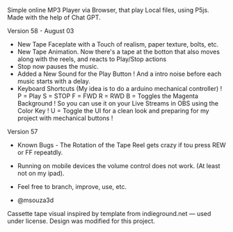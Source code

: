 Simple online MP3 Player via Browser, that play Local files,  using P5js. Made with the help of Chat GPT. 

Version 58 - August 03
- New Tape Faceplate with a Touch of realism, paper texture, bolts, etc. 
- New Tape Animation. Now there's a tape at the botton that also moves along with the reels, and reacts to Play/Stop actions
- Stop now pauses the music. 
- Added a New Sound for the Play Button ! And a intro noise before each music starts with a delay. 
- Keyboard Shortcuts (My idea is to do a arduino mechanical controller) ! 
   P = Play 
   S = STOP
   F = FWD
   R = RWD
   B = Toggles the Magenta Background ! So you can use it on your Live Streams in OBS using the Color Key ! 
   U = Toggle the UI for a clean look and preparing for my project with mechanical buttons ! 

Version 57
 - Known Bugs - The Rotation of the Tape Reel gets crazy if tou press REW or FF repeatdly.
 - Running on mobile devices the volume control does not work. (At least not on my ipad).

 - Feel free to branch, improve, use, etc.
 - @msouza3d

Cassette tape visual inspired by template from indieground.net — used under license. Design was modified for this project.
